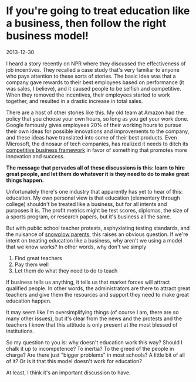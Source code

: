 # If you're going to treat education like a business, then follow the right business model!

2013-12-30

I heard a story recently on NPR where they discussed the effectiveness of job
incentives. They recalled a case study that's very familiar to anyone who pays
attention to these sorts of stories. The basic idea was that a company gave
rewards to their best employees based on performance (it was sales, I believe),
and it caused people to be selfish and competitive. When they removed the
incentives, their employees started to work together, and resulted in a drastic
increase in total sales. 

There are a host of other stories like this. My old team at Amazon had the
policy that you choose your own hours, so long as you get your work done.
Google famously gives employees 20% of their working hours to pursue their own
ideas for possible innovations and improvements to the company, and these ideas
have translated into some of their best products. Even Microsoft, the dinosaur
of tech companies, has realized it needs to ditch its [competitive business
framework](http://techcrunch.com/2013/11/12/microsoft-ditches-its-employee-ranking-system-for-someting-more-kumbaya-less-internally-destructive/)
in favor of something that promotes more innovation and success.

**The message that pervades all of these discussions is this: learn to hire
great people, and let them do whatever it is they need to do to make great
things happen.**

Unfortunately there's one industry that apparently has yet to hear of this:
education. My own personal view is that education (elementary through college)
shouldn't be treated like a business, but for all intents and purposes it is.
The profit metrics might be test scores, diplomas, the size of a sports
program, or research papers, but it's business all the same.

But with public school teacher protests, asphyxiating testing standards, and
the nuisance of [snowplow
parents](http://thestir.cafemom.com/big_kid/151554/7_signs_you_might_be), this
raises an obvious question. If we're intent on treating education like a
business, why aren't we using a model that we know works? In other words, why
don't we simply

1. Find great teachers
2. Pay them well
3. Let them do what they need to do to teach

If business tells us anything, it tells us that market forces will attract
qualified people. In other words, the administrators are there to attract great
teachers and give them the resources and support they need to make great
education happen.

It may seem like I'm oversimplifying things (of course I am, there are so many
other issues), but it's clear from the news and the protests and the teachers I
know that this attitude is only present at the most blessed of institutions.

So my question to you is: why doesn't education work this way? Should I chalk
it up to incompetence? To inertia? To the greed of the people in charge? Are
there just "bigger problems" in most schools? A little bit of all of it? Or is
it that this model doesn't work for education?

At least, I think it's an important discussion to have.
